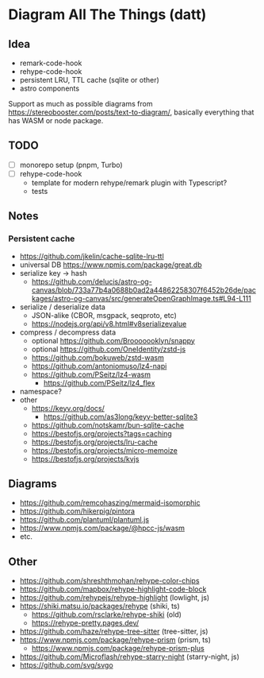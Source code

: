 # Diagram All The Things (datt)

## Idea

- remark-code-hook
- rehype-code-hook
- persistent LRU, TTL cache (sqlite or other)
- astro components

Support as much as possible diagrams from https://stereobooster.com/posts/text-to-diagram/, basically everything that has WASM or node package.

## TODO

- [ ] monorepo setup (pnpm, Turbo)
- [ ] rehype-code-hook
  - template for modern rehype/remark plugin with Typescript?
  - tests

## Notes

### Persistent cache

- https://github.com/jkelin/cache-sqlite-lru-ttl
- universal DB https://www.npmjs.com/package/great.db
- serialize key → hash
  - https://github.com/delucis/astro-og-canvas/blob/733a77b4a0688b0ad2a44862258307f6452b26de/packages/astro-og-canvas/src/generateOpenGraphImage.ts#L94-L111
- serialize / deserialize data
  - JSON-alike (CBOR, msgpack, seqproto, etc)
  - https://nodejs.org/api/v8.html#v8serializevalue
- compress / decompress data
  - optional https://github.com/Brooooooklyn/snappy
  - optional https://github.com/OneIdentity/zstd-js
  - https://github.com/bokuweb/zstd-wasm
  - https://github.com/antoniomuso/lz4-napi
  - https://github.com/PSeitz/lz4-wasm
    - https://github.com/PSeitz/lz4_flex
- namespace?
- other
  - https://keyv.org/docs/
    - https://github.com/as3long/keyv-better-sqlite3
  - https://github.com/notskamr/bun-sqlite-cache
  - https://bestofjs.org/projects?tags=caching
  - https://bestofjs.org/projects/lru-cache
  - https://bestofjs.org/projects/micro-memoize
  - https://bestofjs.org/projects/kvjs

## Diagrams

- https://github.com/remcohaszing/mermaid-isomorphic
- https://github.com/hikerpig/pintora
- https://github.com/plantuml/plantuml.js
- https://www.npmjs.com/package/@hpcc-js/wasm
- etc.

## Other

- https://github.com/shreshthmohan/rehype-color-chips
- https://github.com/mapbox/rehype-highlight-code-block
- https://github.com/rehypejs/rehype-highlight (lowlight, js)
- https://shiki.matsu.io/packages/rehype (shiki, ts)
  - https://github.com/rsclarke/rehype-shiki (old)
  - https://rehype-pretty.pages.dev/
- https://github.com/haze/rehype-tree-sitter (tree-sitter, js)
- https://www.npmjs.com/package/rehype-prism (prism, ts)
  - https://www.npmjs.com/package/rehype-prism-plus
- https://github.com/Microflash/rehype-starry-night (starry-night, js)
- https://github.com/svg/svgo
